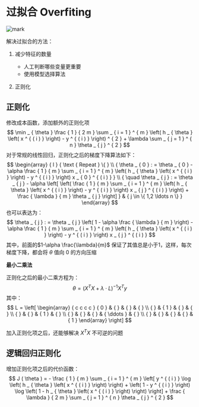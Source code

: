 # 过拟合 Overfiting

![mark](http://media.sumblog.cn/blog/20190126/nCHA4WPKB50v.png?imageslim)

解决过拟合的方法：

1. 减少特征的数量

   - 人工判断哪些变量更重要
   - 使用模型选择算法

2. 正则化

   

## 正则化

修改成本函数，添加额外的正则化项
$$
\min _ { \theta } \frac { 1 } { 2 m } \sum _ { i = 1 } ^ { m } \left( h _ { \theta } \left( x ^ { ( i ) } \right) - y ^ { ( i ) } \right) ^ { 2 } + \lambda \sum _ { j = 1 } ^ { n } \theta _ { j } ^ { 2 }
$$
对于常规的线性回归，正则化之后的梯度下降算法如下：
$$
\begin{array} { l } { \text { Repeat } \{ } \\ { \theta _ { 0 } : = \theta _ { 0 } - \alpha \frac { 1 } { m } \sum _ { i = 1 } ^ { m } \left( h _ { \theta } \left( x ^ { ( i ) } \right) - y ^ { ( i ) } \right) x _ { 0 } ^ { ( i ) } } \\ { \quad \theta _ { j } : = \theta _ { j } - \alpha \left[ \left( \frac { 1 } { m } \sum _ { i = 1 } ^ { m } \left( h _ { \theta } \left( x ^ { ( i ) } \right) - y ^ { ( i ) } \right) x _ { j } ^ { ( i ) } \right) + \frac { \lambda } { m } \theta _ { j } \right] } & { j \in \{ 1,2 \ldots n \} } \end{array}
$$
也可以表达为：
$$
\theta _ { j } : = \theta _ { j } \left( 1 - \alpha \frac { \lambda } { m } \right) - \alpha \frac { 1 } { m } \sum _ { i = 1 } ^ { m } \left( h _ { \theta } \left( x ^ { ( i ) } \right) - y ^ { ( i ) } \right) x _ { j } ^ { ( i ) }
$$
其中，前面的$1-\alpha \frac{\lambda}{m}$ 保证了其值总是小于1，这样，每次梯度下降，都会将 $\theta$ 值向 0 的方向压缩

**最小二乘法**

正则化之后的最小二乘方程为：
$$
\theta = \left( X ^ { T } X + \lambda \cdot L \right) ^ { - 1 } X ^ { T } y
$$
其中：
$$
L = \left[ \begin{array} { c c c c } { 0 } & { } & { } & { } \\ { } & { 1 } & { } & { } \\ { } & { } & { 1 } & { } \\ { } & { } & { } & { \ddots } & { } \\ { } & { } & { } & { } & { 1 } \end{array} \right]
$$

加入正则化项之后，还能够解决 $X^TX$ 不可逆的问题

## 逻辑回归正则化

增加正则化项之后的代价函数：
$$
J ( \theta ) = - \frac { 1 } { m } \sum _ { i = 1 } ^ { m } \left[ y ^ { ( i ) } \log \left( h _ { \theta } \left( x ^ { ( i ) } \right) \right) + \left( 1 - y ^ { ( i ) } \right) \log \left( 1 - h _ { \theta } \left( x ^ { ( i ) } \right) \right) \right] + \frac { \lambda } { 2 m } \sum _ { j = 1 } ^ { n } \theta _ { j } ^ { 2 }
$$
